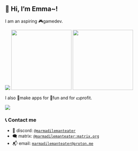 ## 👋 Hi, I’m Emma~!

I am an aspiring 🎮gamedev. 

<img src="https://marmadilemanteater.dev/media/cdn.masto.host/gamemaking/media_attachments/files/110/679/872/942/130/360/original/61d5f12cc9f816e0.png.webp" /> <img src="https://marmadilemanteater.dev/media/cdn.masto.host/gamemaking/media_attachments/files/110/679/875/781/202/230/original/89e8710dc4e2eb53.png.webp" height="197" /> <img src="https://marmadilemanteater.dev/media/cdn.masto.host/gamemaking/media_attachments/files/111/279/857/389/408/121/original/b74df48abdea1177.png.webp" height="197" />

I also 🔨make apps for 🎉fun and for 💵profit.

<img src="https://github-readme-stats.vercel.app/api/top-langs/?username=MarmadileManteater&exclude_repo=MarmadileManteater.github.io,QwikStaticSite,AstroVueStaticSite&layout=compact&theme=dark&hide_border=true#gh-dark-mode-only" />

### 📞 Contact me
- 💬 discord: [`@marmadilemanteater`](https://discord.com/invite/unuVW8Bt)
- 🗨️ matrix: [`@marmadilemanteater:matrix.org`](https://matrix.to/#/@marmadilemanteater:matrix.org)
- 📬 email: [`marmadilemanteater@proton.me`](mailto:marmadilemanteater@proton.me)
